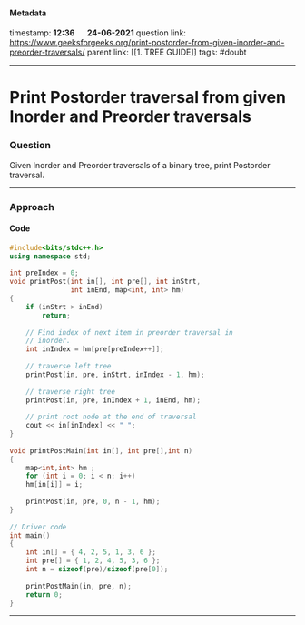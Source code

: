 #### Metadata

timestamp: **12:36**  &emsp;  **24-06-2021**
question link: https://www.geeksforgeeks.org/print-postorder-from-given-inorder-and-preorder-traversals/
parent link: [[1. TREE GUIDE]]
tags: #doubt

---

# Print Postorder traversal from given Inorder and Preorder traversals

### Question
Given Inorder and Preorder traversals of a binary tree, print Postorder traversal.


---


### Approach


#### Code

``` cpp
#include<bits/stdc++.h>
using namespace std;
 
int preIndex = 0;
void printPost(int in[], int pre[], int inStrt,
               int inEnd, map<int, int> hm)
{
    if (inStrt > inEnd)
        return;        
 
    // Find index of next item in preorder traversal in
    // inorder.
    int inIndex = hm[pre[preIndex++]];
 
    // traverse left tree
    printPost(in, pre, inStrt, inIndex - 1, hm);
 
    // traverse right tree
    printPost(in, pre, inIndex + 1, inEnd, hm);
 
    // print root node at the end of traversal
    cout << in[inIndex] << " ";
}
 
void printPostMain(int in[], int pre[],int n)
{
    map<int,int> hm ;
    for (int i = 0; i < n; i++)
    hm[in[i]] = i;
         
    printPost(in, pre, 0, n - 1, hm);
}
 
// Driver code
int main()
{
    int in[] = { 4, 2, 5, 1, 3, 6 };
    int pre[] = { 1, 2, 4, 5, 3, 6 };
    int n = sizeof(pre)/sizeof(pre[0]);
     
    printPostMain(in, pre, n);
    return 0;
}

```

---


